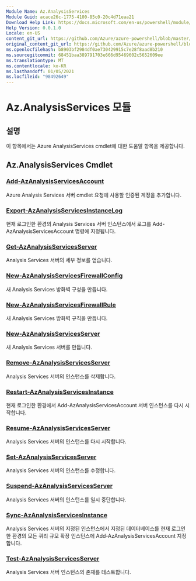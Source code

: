 ```yaml
---
Module Name: Az.AnalysisServices
Module Guid: acace26c-1775-4100-85c0-20c4d71eaa21
Download Help Link: https://docs.microsoft.com/en-us/powershell/module/az.analysisservices
Help Version: 0.0.1.0
Locale: en-US
content_git_url: https://github.com/Azure/azure-powershell/blob/master/src/AnalysisServices/AnalysisServices/help/Az.AnalysisServices.md
original_content_git_url: https://github.com/Azure/azure-powershell/blob/master/src/AnalysisServices/AnalysisServices/help/Az.AnalysisServices.md
ms.openlocfilehash: b8903bf2984df0ae730429915c7e28f8aad8b210
ms.sourcegitcommit: 68451baa389791703e666d95469602c5652609ee
ms.translationtype: MT
ms.contentlocale: ko-KR
ms.lasthandoff: 01/05/2021
ms.locfileid: "98492649"
---
```

# Az.AnalysisServices 모듈
## 설명
이 항목에서는 Azure AnalysisServices cmdlet에 대한 도움말 항목을 제공합니다.

## Az.AnalysisServices Cmdlet
### [Add-AzAnalysisServicesAccount](Add-AzAnalysisServicesAccount.md)
Azure Analysis Services 서버 cmdlet 요청에 사용할 인증된 계정을 추가합니다.

### [Export-AzAnalysisServicesInstanceLog](Export-AzAnalysisServicesInstanceLog.md)
현재 로그인한 환경의 Analysis Services 서버 인스턴스에서 로그를 Add-AzAnalysisServicesAccount 명령에 지정됩니다.

### [Get-AzAnalysisServicesServer](Get-AzAnalysisServicesServer.md)
Analysis Services 서버의 세부 정보를 얻습니다.

### [New-AzAnalysisServicesFirewallConfig](New-AzAnalysisServicesFirewallConfig.md)
새 Analysis Services 방화벽 구성을 만듭니다. 

### [New-AzAnalysisServicesFirewallRule](New-AzAnalysisServicesFirewallRule.md)
새 Analysis Services 방화벽 규칙을 만듭니다.

### [New-AzAnalysisServicesServer](New-AzAnalysisServicesServer.md)
새 Analysis Services 서버를 만듭니다.

### [Remove-AzAnalysisServicesServer](Remove-AzAnalysisServicesServer.md)
Analysis Services 서버의 인스턴스를 삭제합니다.

### [Restart-AzAnalysisServicesInstance](Restart-AzAnalysisServicesInstance.md)
현재 로그인한 환경에서 Add-AzAnalysisServicesAccount 서버 인스턴스를 다시 시작합니다.

### [Resume-AzAnalysisServicesServer](Resume-AzAnalysisServicesServer.md)
Analysis Services 서버의 인스턴스를 다시 시작합니다.

### [Set-AzAnalysisServicesServer](Set-AzAnalysisServicesServer.md)
Analysis Services 서버의 인스턴스를 수정합니다.

### [Suspend-AzAnalysisServicesServer](Suspend-AzAnalysisServicesServer.md)
Analysis Services 서버의 인스턴스를 일시 중단합니다.

### [Sync-AzAnalysisServicesInstance](Sync-AzAnalysisServicesInstance.md)
Analysis Services 서버의 지정된 인스턴스에서 지정된 데이터베이스를 현재 로그인한 환경의 모든 쿼리 규모 확장 인스턴스에 Add-AzAnalysisServicesAccount 지정합니다.

### [Test-AzAnalysisServicesServer](Test-AzAnalysisServicesServer.md)
Analysis Services 서버 인스턴스의 존재를 테스트합니다.

